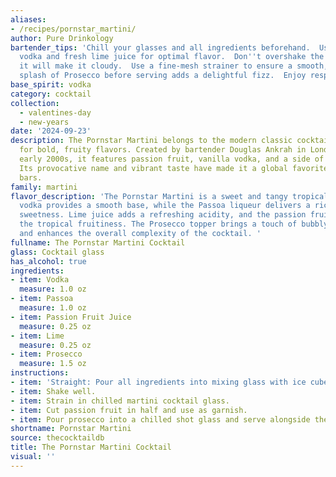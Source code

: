 ```yaml
---
aliases:
- /recipes/pornstar_martini/
author: Pure Drinkology
bartender_tips: 'Chill your glasses and all ingredients beforehand.  Use good quality
  vodka and fresh lime juice for optimal flavor.  Don''t overshake the martini, as
  it will make it cloudy.  Use a fine-mesh strainer to ensure a smooth, clear drink.  A
  splash of Prosecco before serving adds a delightful fizz.  Enjoy responsibly! '
base_spirit: vodka
category: cocktail
collection: 
  - valentines-day
  - new-years
date: '2024-09-23'
description: The Pornstar Martini belongs to the modern classic cocktail family, known
  for bold, fruity flavors. Created by bartender Douglas Ankrah in London during the
  early 2000s, it features passion fruit, vanilla vodka, and a side of champagne.
  Its provocative name and vibrant taste have made it a global favorite at contemporary
  bars.
family: martini
flavor_description: 'The Pornstar Martini is a sweet and tangy tropical delight. The
  vodka provides a smooth base, while the Passoa liqueur delivers a rich, passionfruit-infused
  sweetness. Lime juice adds a refreshing acidity, and the passion fruit juice amplifies
  the tropical fruitiness. The Prosecco topper brings a touch of bubbly effervescence
  and enhances the overall complexity of the cocktail. '
fullname: The Pornstar Martini Cocktail
glass: Cocktail glass
has_alcohol: true
ingredients:
- item: Vodka
  measure: 1.0 oz
- item: Passoa
  measure: 1.0 oz
- item: Passion Fruit Juice
  measure: 0.25 oz
- item: Lime
  measure: 0.25 oz
- item: Prosecco
  measure: 1.5 oz
instructions:
- item: 'Straight: Pour all ingredients into mixing glass with ice cubes.'
- item: Shake well.
- item: Strain in chilled martini cocktail glass.
- item: Cut passion fruit in half and use as garnish.
- item: Pour prosecco into a chilled shot glass and serve alongside the martini.
shortname: Pornstar Martini
source: thecocktaildb
title: The Pornstar Martini Cocktail
visual: ''
---
```



